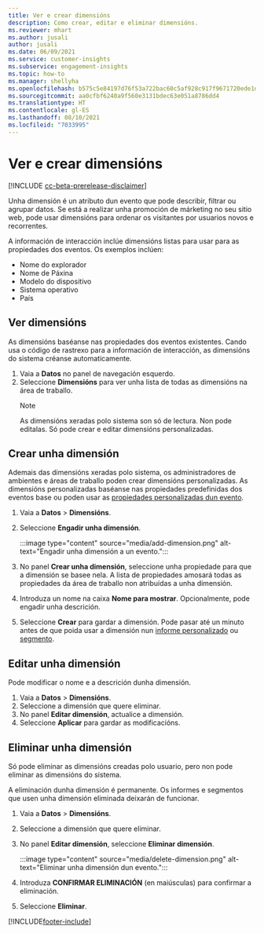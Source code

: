 ```yaml
---
title: Ver e crear dimensións
description: Como crear, editar e eliminar dimensións.
ms.reviewer: mhart
ms.author: jusali
author: jusali
ms.date: 06/09/2021
ms.service: customer-insights
ms.subservice: engagement-insights
ms.topic: how-to
ms.manager: shellyha
ms.openlocfilehash: b575c5e84197d76f53a722bac60c5af928c917f9671720ede1de38c4a7478be4
ms.sourcegitcommit: aa0cfbf6240a9f560e3131bdec63e051a8786dd4
ms.translationtype: HT
ms.contentlocale: gl-ES
ms.lasthandoff: 08/10/2021
ms.locfileid: "7033995"
---
```

# <a name="view-and-create-dimensions"></a>Ver e crear dimensións

[!INCLUDE [cc-beta-prerelease-disclaimer](includes/cc-beta-prerelease-disclaimer.md)]

Unha dimensión é un atributo dun evento que pode describir, filtrar ou agrupar datos. Se está a realizar unha promoción de márketing no seu sitio web, pode usar dimensións para ordenar os visitantes por usuarios novos e recorrentes.  

A información de interacción inclúe dimensións listas para usar para as propiedades dos eventos. Os exemplos inclúen:

- Nome do explorador
- Nome de Páxina
- Modelo do dispositivo
- Sistema operativo
- País

## <a name="view-dimensions"></a>Ver dimensións

As dimensións baséanse nas propiedades dos eventos existentes. Cando usa o código de rastrexo para a información de interacción, as dimensións do sistema créanse automaticamente.

1. Vaia a **Datos** no panel de navegación esquerdo. 
1. Seleccione **Dimensións** para ver unha lista de todas as dimensións na área de traballo. 
   > [!NOTE]
   > As dimensións xeradas polo sistema son só de lectura. Non pode editalas. Só pode crear e editar dimensións personalizadas.

## <a name="create-a-dimension"></a>Crear unha dimensión

Ademais das dimensións xeradas polo sistema, os administradores de ambientes e áreas de traballo poden crear dimensións personalizadas. As dimensións personalizadas baséanse nas propiedades predefinidas dos eventos base ou poden usar as [propiedades personalizadas dun evento](advanced-SDK-implementation.md).

1. Vaia a **Datos** > **Dimensións**.
1. Seleccione **Engadir unha dimensión**.

   :::image type="content" source="media/add-dimension.png" alt-text="Engadir unha dimensión a un evento.":::

1. No panel **Crear unha dimensión**, seleccione unha propiedade para que a dimensión se basee nela. A lista de propiedades amosará todas as propiedades da área de traballo non atribuídas a unha dimensión.
1. Introduza un nome na caixa **Nome para mostrar**. Opcionalmente, pode engadir unha descrición.
1. Seleccione **Crear** para gardar a dimensión. Pode pasar até un minuto antes de que poida usar a dimensión nun [informe personalizado](custom-reports.md) ou [segmento](segments.md). 

## <a name="edit-a-dimension"></a>Editar unha dimensión

Pode modificar o nome e a descrición dunha dimensión.

1. Vaia a **Datos** > **Dimensións**.
1. Seleccione a dimensión que quere eliminar.
1. No panel **Editar dimensión**, actualice a dimensión.
1. Seleccione **Aplicar** para gardar as modificacións.

## <a name="delete-a-dimension"></a>Eliminar unha dimensión

Só pode eliminar as dimensións creadas polo usuario, pero non pode eliminar as dimensións do sistema.

A eliminación dunha dimensión é permanente. Os informes e segmentos que usen unha dimensión eliminada deixarán de funcionar. 

1. Vaia a **Datos** > **Dimensións**.
1. Seleccione a dimensión que quere eliminar.
1. No panel **Editar dimensión**, seleccione **Eliminar dimensión**.

   :::image type="content" source="media/delete-dimension.png" alt-text="Eliminar unha dimensión dun evento.":::

1. Introduza **CONFIRMAR ELIMINACIÓN** (en maiúsculas) para confirmar a eliminación. 
1. Seleccione **Eliminar**.

[!INCLUDE[footer-include](../includes/footer-banner.md)]
